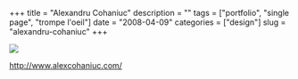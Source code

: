 +++
title = "Alexandru Cohaniuc"
description = ""
tags = ["portfolio", "single page", "trompe l'oeil"]
date = "2008-04-09"
categories = ["design"]
slug = "alexandru-cohaniuc"
+++


 

  <div id="screens-thumbs" class="clearfix">
    <div class="txt-center" id="design-submission"><a href="http://www.alexcohaniuc.com/"><img id='bluga-thumbnail-1190' class='bluga-thumbnail large' src='http://media.konigi.com/bluga/
wt47fcd52605d09_0.jpg'/></a></div>  
  </div>   
<p><a href="http://www.alexcohaniuc.com/">http://www.alexcohaniuc.com/</a></p>





